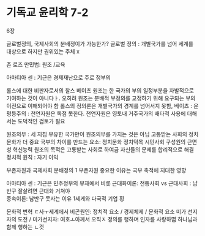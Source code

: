 # 기독교 윤리학 7-2

6장

글로벌정의, 국제사회의 분배정이가 가능한가?
글로벌 정의 : 개별국가를 넘어 세계를 대상으로 하지만 권위있는 주체 x

존 로즈 만민법: 원조 /교육

아마티아 센 : 기근은 경제재난으로 주로 정부의 

롤스에 대한 비판자로서의 찰스 베이츠
원조는 한 국가의 부의 일정부분을 자발적으로 기여하는 것이 아니다ㅏ. 오히려 원조는 분배적 부정의를 교정하기 위해 요구되는 부의 이전으로 이해되어야 함
롤스의 정의론은 개별국가의 경계를 넘어서지 못함, 
베이츠 : 운평등주의 : 천연자원은 독점 못한다. 천연자원은 영토내 거주국가의 배타적 사용에 대해서는 도덕적인 검토가 필요

원조의무 : 세 지침
부유한 국가만이 원조의무를 가지는 것은 아님
고통받는 사회의 정치문화가 더 중요 
국부의 차이를 만드는 요소: 정치문화 정치덕목 시민사회 구성원의 근면성 혁신능력
원조의 목적은 고통받는 사회로 하여금 자신들의 문제를 합리적으로 해결
정치적 원칙 : 자기 이익


부존자원과 국제사회 분배정의
1 부존자원 중요한 이유는 국부 축적에 지대한 영향

아마티아 센 : 기근은 민주정부의 부재에서 비롯
근대화이론: 전통사회 vs 근대사회 : 남반구 잘살려면 근대화 거쳐야                                                                                                                                                                                                                                                                                                       
종속이론: 남반구 못사는 이유 1세게와 다국적 기업 횡


문화적 변혁
ㄷ사ㅜ세계에서 비곤원인: 정치적 요소 / 경제체제 / 문화적 요소
미가 선지자의 도전 / 미가선지자: 여호ㅗ아께서 오직ㅈ 정의를 행하며 인자를 사랑하몀 하나님과 함께 행하는 ㄴ것


